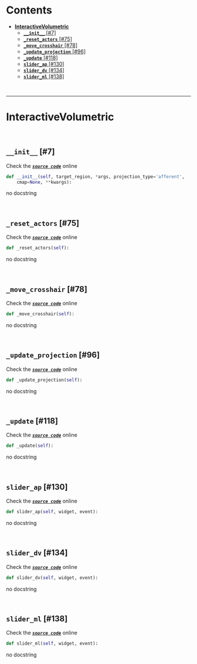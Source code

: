 



Contents
========

* [**InteractiveVolumetric**](#interactivevolumetric)
	* [**`__init__`** [#7]](#__init__-7)
	* [**`_reset_actors`** [#75]](#_reset_actors-75)
	* [**`_move_crosshair`** [#78]](#_move_crosshair-78)
	* [**`_update_projection`** [#96]](#_update_projection-96)
	* [**`_update`** [#118]](#_update-118)
	* [**`slider_ap`** [#130]](#slider_ap-130)
	* [**`slider_dv`** [#134]](#slider_dv-134)
	* [**`slider_ml`** [#138]](#slider_ml-138)


&nbsp;

--------
# **InteractiveVolumetric**




&nbsp;
## **`__init__`** [#7]
  
Check the [***``source code``***](https://github.com/BrancoLab/BrainRender/tree/brainglobeintegration/blob/master/brainrender/volumetric/interactive.py#L7) online

```python
def __init__(self, target_region, *args, projection_type='afferent',
    cmap=None, **kwargs):
```  


no docstring

&nbsp;
## **`_reset_actors`** [#75]
  
Check the [***``source code``***](https://github.com/BrancoLab/BrainRender/tree/brainglobeintegration/blob/master/brainrender/volumetric/interactive.py#L75) online

```python
def _reset_actors(self):
```  


no docstring

&nbsp;
## **`_move_crosshair`** [#78]
  
Check the [***``source code``***](https://github.com/BrancoLab/BrainRender/tree/brainglobeintegration/blob/master/brainrender/volumetric/interactive.py#L78) online

```python
def _move_crosshair(self):
```  


no docstring

&nbsp;
## **`_update_projection`** [#96]
  
Check the [***``source code``***](https://github.com/BrancoLab/BrainRender/tree/brainglobeintegration/blob/master/brainrender/volumetric/interactive.py#L96) online

```python
def _update_projection(self):
```  


no docstring

&nbsp;
## **`_update`** [#118]
  
Check the [***``source code``***](https://github.com/BrancoLab/BrainRender/tree/brainglobeintegration/blob/master/brainrender/volumetric/interactive.py#L118) online

```python
def _update(self):
```  


no docstring

&nbsp;
## **`slider_ap`** [#130]
  
Check the [***``source code``***](https://github.com/BrancoLab/BrainRender/tree/brainglobeintegration/blob/master/brainrender/volumetric/interactive.py#L130) online

```python
def slider_ap(self, widget, event):
```  


no docstring

&nbsp;
## **`slider_dv`** [#134]
  
Check the [***``source code``***](https://github.com/BrancoLab/BrainRender/tree/brainglobeintegration/blob/master/brainrender/volumetric/interactive.py#L134) online

```python
def slider_dv(self, widget, event):
```  


no docstring

&nbsp;
## **`slider_ml`** [#138]
  
Check the [***``source code``***](https://github.com/BrancoLab/BrainRender/tree/brainglobeintegration/blob/master/brainrender/volumetric/interactive.py#L138) online

```python
def slider_ml(self, widget, event):
```  


no docstring